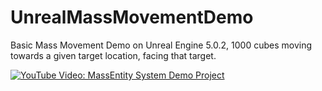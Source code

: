 # UnrealMassMovementDemo
Basic Mass Movement Demo on Unreal Engine 5.0.2, 1000 cubes moving towards a given target location, facing that target.

[![YouTube Video: MassEntity System Demo Project](https://i.ytimg.com/vi/0dwgnH3SoC0/hqdefault.jpg?sqp=-oaymwEcCNACELwBSFXyq4qpAw4IARUAAIhCGAFwAcABBg==&rs=AOn4CLCoXhOA-VsENe6jdc4uzoU-BjqqaQ)](https://youtu.be/0dwgnH3SoC0)